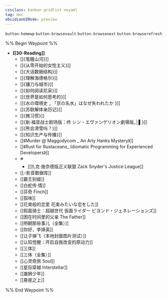 ```yaml
---
cssclass: kanban gridlist noyaml
tag: moc
obsidianUIMode: preview
---
```

`button-homewp`  `button-browsevault`  `button-browsenext` `button-browserefresh`

%% Begin Waypoint %%
- **[[30-Reading]]**
	- [[《笔醒山河》]]
	- [[《从零开始的女性主义》]]
	- [[《大话数据结构》]]
	- [[《理解海德格尔》]]
	- [[《镰刀与城市》]]
	- [[《如何阅读尼采》]]
	- [[《世界是如何思考的》]]
	- [[《水の環境史 _ 「京の名水」はなぜ失われたか 》]]
	- [[《苏联解体亲历记》]]
	- [[《微习惯》]]
	- [[《新·福音战士剧场版：终 シン・エヴァンゲリオン劇場版_│▌》]]
	- [[《熊会滑雪吗？》]]
	- [[《知识生产与传播》]]
	- [[《Murder @ Maggodycom _ An Arly Hanks Mystery》]]
	- [[《Rust for Rustaceans_ Idiomatic Programming for Experienced Developers》]]
	- **⭐️**
		- [[扎克·施奈德版正义联盟 Zack Snyder's Justice League]]
	- [[🎶影音数据库]]
	- [[霸王别姬]]
	- [[白蛇传·情]]
	- [[芬奇 Finch]]
	- [[孤味]]
	- [[花束般的恋爱 花束みたいな恋をした]]
	- [[假面骑士：超越世代 仮面ライダー ビヨンド・ジェネレーションズ]]
	- [[困在时间里的父亲 The Father]]
	- [[明朝那些事儿（全集）]]
	- [[你好，李焕英]]
	- [[让子弹飞（本地封面图片测试）]]
	- [[认知觉醒：开启自我改变的原动力]]
	- [[三体]]
	- [[三体（全集）]]
	- [[心灵奇旅 Soul]]
	- [[星际穿越 Interstellar]]
	- [[雄狮少年]]
	- [[悬崖之上]]

%% End Waypoint %%
